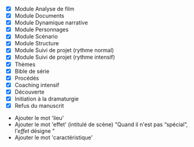 
- [x] Module Analyse de film
- [x] Module Documents
- [x] Module Dynamique narrative
- [x] Module Personnages
- [x] Module Scénario
- [x] Module Structure
- [x] Module Suivi de projet (rythme normal)
- [x] Module Suivi de projet (rythme intensif)
- [x] Thèmes
- [x] Bible de série
- [x] Procédés
- [x] Coaching intensif
- [x] Découverte
- [x] Initiation à la dramaturgie
- [x] Refus du manuscrit

* Ajouter le mot 'lieu'
* Ajouter le mot 'effet' (intitulé de scène) "Quand il n'est pas “spécial”, l’*effet* désigne "
* Ajouter le mot 'caractéristique'
